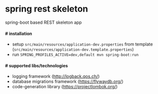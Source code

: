 # spring rest skeleton

spring-boot based REST skeleton app

#### # installation
 * setup `src/main/resources/application-dev.properties` from template (`src/main/resources/application-dev.template.properties`)
 * run `SPRING_PROFILES_ACTIVE=dev,default mvn spring-boot:run`

#### # supported libs/technologies
 * logging framework (http://logback.qos.ch/)
 * database migrations framework (https://flywaydb.org/)
 * code-generation library (https://projectlombok.org/)
